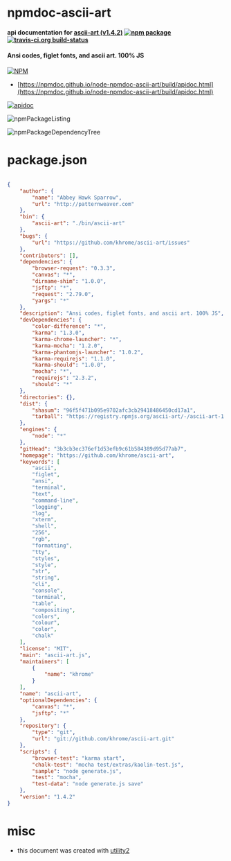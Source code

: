 # npmdoc-ascii-art

#### api documentation for  [ascii-art (v1.4.2)](https://github.com/khrome/ascii-art)  [![npm package](https://img.shields.io/npm/v/npmdoc-ascii-art.svg?style=flat-square)](https://www.npmjs.org/package/npmdoc-ascii-art) [![travis-ci.org build-status](https://api.travis-ci.org/npmdoc/node-npmdoc-ascii-art.svg)](https://travis-ci.org/npmdoc/node-npmdoc-ascii-art)

#### Ansi codes, figlet fonts, and ascii art. 100% JS

[![NPM](https://nodei.co/npm/ascii-art.png?downloads=true&downloadRank=true&stars=true)](https://www.npmjs.com/package/ascii-art)

- [https://npmdoc.github.io/node-npmdoc-ascii-art/build/apidoc.html](https://npmdoc.github.io/node-npmdoc-ascii-art/build/apidoc.html)

[![apidoc](https://npmdoc.github.io/node-npmdoc-ascii-art/build/screenCapture.buildCi.browser.%252Ftmp%252Fbuild%252Fapidoc.html.png)](https://npmdoc.github.io/node-npmdoc-ascii-art/build/apidoc.html)

![npmPackageListing](https://npmdoc.github.io/node-npmdoc-ascii-art/build/screenCapture.npmPackageListing.svg)

![npmPackageDependencyTree](https://npmdoc.github.io/node-npmdoc-ascii-art/build/screenCapture.npmPackageDependencyTree.svg)



# package.json

```json

{
    "author": {
        "name": "Abbey Hawk Sparrow",
        "url": "http://patternweaver.com"
    },
    "bin": {
        "ascii-art": "./bin/ascii-art"
    },
    "bugs": {
        "url": "https://github.com/khrome/ascii-art/issues"
    },
    "contributors": [],
    "dependencies": {
        "browser-request": "0.3.3",
        "canvas": "*",
        "dirname-shim": "1.0.0",
        "jsftp": "*",
        "request": "2.79.0",
        "yargs": "*"
    },
    "description": "Ansi codes, figlet fonts, and ascii art. 100% JS",
    "devDependencies": {
        "color-difference": "*",
        "karma": "1.3.0",
        "karma-chrome-launcher": "*",
        "karma-mocha": "1.2.0",
        "karma-phantomjs-launcher": "1.0.2",
        "karma-requirejs": "1.1.0",
        "karma-should": "1.0.0",
        "mocha": "*",
        "requirejs": "2.3.2",
        "should": "*"
    },
    "directories": {},
    "dist": {
        "shasum": "96f5f471b095e9702afc3cb29418486450cd17a1",
        "tarball": "https://registry.npmjs.org/ascii-art/-/ascii-art-1.4.2.tgz"
    },
    "engines": {
        "node": "*"
    },
    "gitHead": "3b3cb3ec376ef1d53efb9c61b584389d95d77ab7",
    "homepage": "https://github.com/khrome/ascii-art",
    "keywords": [
        "ascii",
        "figlet",
        "ansi",
        "terminal",
        "text",
        "command-line",
        "logging",
        "log",
        "xterm",
        "shell",
        "256",
        "rgb",
        "formatting",
        "tty",
        "styles",
        "style",
        "str",
        "string",
        "cli",
        "console",
        "terminal",
        "table",
        "compositing",
        "colors",
        "colour",
        "color",
        "chalk"
    ],
    "license": "MIT",
    "main": "ascii-art.js",
    "maintainers": [
        {
            "name": "khrome"
        }
    ],
    "name": "ascii-art",
    "optionalDependencies": {
        "canvas": "*",
        "jsftp": "*"
    },
    "repository": {
        "type": "git",
        "url": "git://github.com/khrome/ascii-art.git"
    },
    "scripts": {
        "browser-test": "karma start",
        "chalk-test": "mocha test/extras/kaolin-test.js",
        "sample": "node generate.js",
        "test": "mocha",
        "test-data": "node generate.js save"
    },
    "version": "1.4.2"
}
```



# misc
- this document was created with [utility2](https://github.com/kaizhu256/node-utility2)

